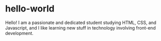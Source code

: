 # hello-world

Hello! I am a passionate and dedicated student studying HTML, CSS, and Javascript, and I like learning new stuff in technology involving front-end development.
